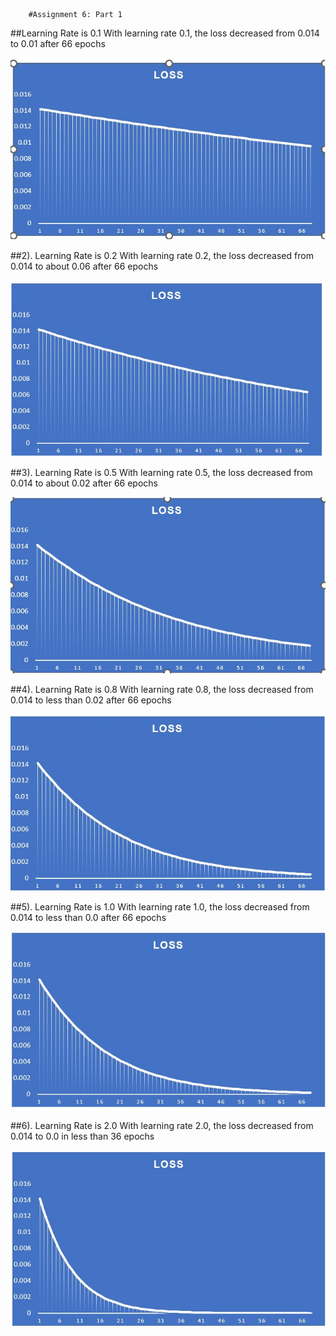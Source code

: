         #Assignment 6: Part 1

##Learning Rate is 0.1
With learning rate 0.1, the loss decreased from 0.014 to 0.01 after 66 epochs

![Alt text](S6img01.jpg)

##2). Learning Rate is 0.2
With learning rate 0.2, the loss decreased from 0.014 to about 0.06 after 66 epochs

![Alt text](S6img02.jpg)

##3). Learning Rate is 0.5
With learning rate 0.5, the loss decreased from 0.014 to about 0.02 after 66 epochs

![Alt text](S6img05.jpg)

##4). Learning Rate is 0.8
With learning rate 0.8, the loss decreased from 0.014 to less than 0.02 after 66 epochs

![Alt text](S6img08.jpg)

##5). Learning Rate is 1.0
With learning rate 1.0, the loss decreased from 0.014 to less than 0.0 after 66 epochs

![Alt text](S6img10.jpg)

##6). Learning Rate is 2.0
With learning rate 2.0, the loss decreased from 0.014 to 0.0 in less than 36 epochs

![Alt text](S6img20.jpg)
